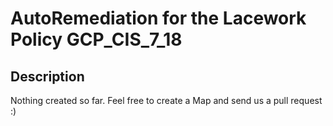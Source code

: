 # AutoRemediation for the Lacework Policy GCP_CIS_7_18

## Description
Nothing created so far. Feel free to create a Map and send us a pull request :)
